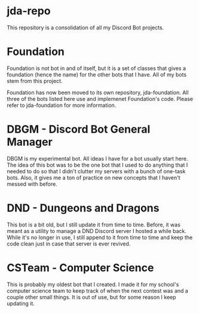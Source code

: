 # jda-repo
This repository is a consolidation of all my Discord Bot projects.

# Foundation
Foundation is not bot in and of itself, but it is a set of classes that gives a foundation (hence the name) for the other bots that I have. All of my bots stem from this project.

Foundation has now been moved to its own repository, jda-foundation. All three of the bots listed here use and implemenet Foundation's code. Please refer to jda-foundation for more information.

# DBGM - Discord Bot General Manager
DBGM is my experimental bot. All ideas I have for a bot usually start here. The idea of this bot was to be the one bot that I used to do anything that I needed to do so that I didn't clutter my servers with a bunch of one-task bots. Also, it gives me a ton of practice on new concepts that I haven't messed with before.

# DND - Dungeons and Dragons
This bot is a bit old, but I still update it from time to time. Before, it was meant as a utility to manage a DND Discord server I hosted a while back. While it's no longer in use, I still append to it from time to time and keep the code clean just in case that server is ever revived.

# CSTeam - Computer Science
This is probably my oldest bot that I created. I made it for my school's computer science team to keep track of when the next contest was and a couple other small things. It is out of use, but for some reason I keep updating it.
